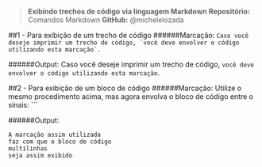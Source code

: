 >**Exibindo trechos de código via linguagem Markdown**
>**Repositório:** Comandos Markdown
>**GitHub:** @michelelozada


##1 - Para exibição de um trecho de código
######Marcação:
``Caso você deseje imprimir um trecho de código, `você deve envolver o código utilizando esta marcação`.``

######Output:
Caso você deseje imprimir um trecho de código, `você deve envolver o código utilizando esta marcação`.

##2 - Para exibição de um bloco de código
######Marcação:
Utilize o mesmo procedimento acima, mas agora envolva o bloco de código entre o sinais: ```


######Output:
````
A marcação assim utilizada
faz com que o bloco de código
multilinhas
seja assim exibido
````